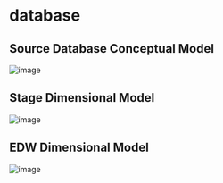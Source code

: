 # database

## Source Database Conceptual Model
![image](https://user-images.githubusercontent.com/71009398/200180681-713147c2-e8a0-47cd-8bfc-07ad2eaeaf12.png)

## Stage Dimensional Model
![image](https://user-images.githubusercontent.com/71009398/198858559-3c765cd3-f1a0-487c-9377-0e826d26121a.png)

## EDW Dimensional Model
![image](https://user-images.githubusercontent.com/71009398/198858588-72e3da76-a791-48e6-8b89-b9170af7f6b7.png)
